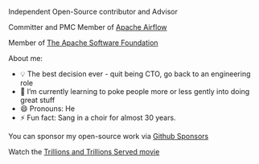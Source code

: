 Independent Open-Source contributor and Advisor

Committer and PMC Member of [Apache Airflow](https://airflow.apache.org/)

Member of [The Apache Software Foundation](https://www.apache.org/)

About me:

- 💡 The best decision ever - quit being CTO, go back to an engineering role
- 🌱 I’m currently learning to poke people more or less gently into doing great stuff
- 😄 Pronouns: He
- ⚡ Fun fact: Sang in a choir for almost 30 years.

You can sponsor my open-source work via [Github Sponsors](https://github.com/sponsors/potiuk)

Watch the [Trillions and Trillions Served movie](https://www.youtube.com/watch?v=JUt2nb0mgwg&feature=youtu.be)
